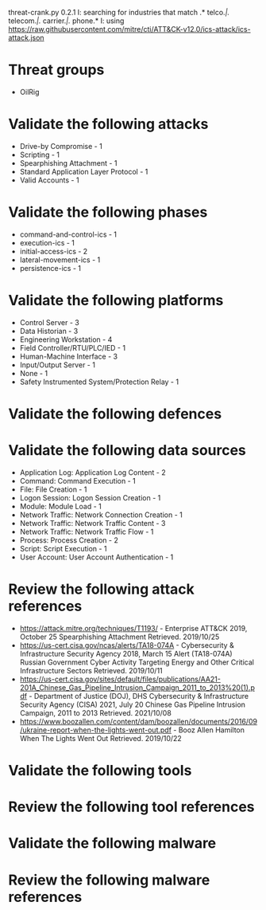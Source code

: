 threat-crank.py 0.2.1
I: searching for industries that match .* telco.*|.* telecom.*|.* carrier.*|.* phone.*
I: using https://raw.githubusercontent.com/mitre/cti/ATT&CK-v12.0/ics-attack/ics-attack.json
# Threat groups

* OilRig

# Validate the following attacks

* Drive-by Compromise - 1
* Scripting - 1
* Spearphishing Attachment - 1
* Standard Application Layer Protocol - 1
* Valid Accounts - 1

# Validate the following phases

* command-and-control-ics - 1
* execution-ics - 1
* initial-access-ics - 2
* lateral-movement-ics - 1
* persistence-ics - 1

# Validate the following platforms

* Control Server - 3
* Data Historian - 3
* Engineering Workstation - 4
* Field Controller/RTU/PLC/IED - 1
* Human-Machine Interface - 3
* Input/Output Server - 1
* None - 1
* Safety Instrumented System/Protection Relay - 1

# Validate the following defences


# Validate the following data sources

* Application Log: Application Log Content - 2
* Command: Command Execution - 1
* File: File Creation - 1
* Logon Session: Logon Session Creation - 1
* Module: Module Load - 1
* Network Traffic: Network Connection Creation - 1
* Network Traffic: Network Traffic Content - 3
* Network Traffic: Network Traffic Flow - 1
* Process: Process Creation - 2
* Script: Script Execution - 1
* User Account: User Account Authentication - 1

# Review the following attack references

* https://attack.mitre.org/techniques/T1193/ - Enterprise ATT&CK 2019, October 25 Spearphishing Attachment Retrieved. 2019/10/25 
* https://us-cert.cisa.gov/ncas/alerts/TA18-074A - Cybersecurity & Infrastructure Security Agency 2018, March 15 Alert (TA18-074A) Russian Government Cyber Activity Targeting Energy and Other Critical Infrastructure Sectors Retrieved. 2019/10/11 
* https://us-cert.cisa.gov/sites/default/files/publications/AA21-201A_Chinese_Gas_Pipeline_Intrusion_Campaign_2011_to_2013%20(1).pdf - Department of Justice (DOJ), DHS Cybersecurity & Infrastructure Security Agency (CISA) 2021, July 20 Chinese Gas Pipeline Intrusion Campaign, 2011 to 2013 Retrieved. 2021/10/08 
* https://www.boozallen.com/content/dam/boozallen/documents/2016/09/ukraine-report-when-the-lights-went-out.pdf - Booz Allen Hamilton   When The Lights Went Out Retrieved. 2019/10/22 

# Validate the following tools


# Review the following tool references


# Validate the following malware


# Review the following malware references


